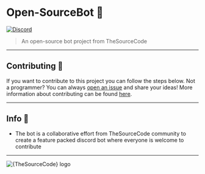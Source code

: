 #  Open-SourceBot 🤖
[![Discord](https://discordapp.com/api/guilds/265499275088232448/embed.png?style=banner2)](https://discord.gg/jkAzNyB)
> An open-source bot project from TheSourceCode

---

## Contributing 📝
If you want to contribute to this project you can follow the steps below.
Not a programmer? You can always [open an issue](https://github.com/The-SourceCode/Open-SourceBot/issues/new) and share your ideas!
More information about contributing can be found [here](.github/CONTRIBUTING.md).

---

## Info 📍
* The bot is a collaborative effort from TheSourceCode community to create a feature packed discord bot where everyone is welcome to contribute

---

![{TheSourceCode} logo](https://avatars2.githubusercontent.com/u/24659713?s=460&v=4)

